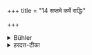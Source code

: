 +++
title = "14 सप्तमे कर्षे राद्धिः"

+++

<details><summary>Bühler</summary>

14. (The reward of a funeral-oblation performed) on the seventh day is success in agriculture.
</details>

<details><summary>हरदत्त-टीका</summary>

## सूत्रम्
सप्तमे कर्षे राद्धिः ॥ १३ ॥  
### टिप्पनी
कर्षः कृषिः । राद्धि, सिद्धिः ॥ १३ ॥
</details>
